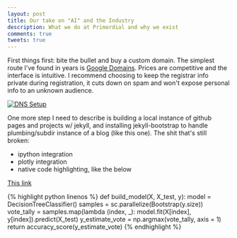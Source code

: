 ```yaml
---
layout: post
title: Our take on "AI" and the Industry
description: What we do at Primordial and why we exist
comments: true
tweets: true
---
```


First things first: bite the bullet and buy a custom
domain. The simplest route I've found in years is <a
href="http://domains.google.com" target="_blank">Google
Domains</a>. Prices are competitive and the interface is
intuitive. I recommend choosing to keep the registrar info
private during registration, it cuts down on spam and won't
expose personal info to an unknown audience.

<a data-fancybox="gallery" href="/img/galaxy.jpg">
   <img class="img-fluid border" src="http://www.kcavagnolo.com/img/gdomains.png" alt="DNS Setup">
</a>

One more step I need to describe is building a local instance
of github pages and projects w/ jekyll, and installing
jekyll-bootstrap to handle plumbing/subdir instance of a blog
(like this one). The shit that's still broken:

* ipython integration
* plotly integration
* native code highlighting, like the below

<p><a href="#" class="tooltip" title="Tooltip">This link</a></p>

{% highlight python linenos %}
def build_model(X, X_test, y):
    model = DecisionTreeClassifier()
    samples = sc.parallelize(Bootstrap(y.size))
    vote_tally = samples.map(lambda (index, _):
    model.fit(X[index], y[index]).predict(X_test)
    y_estimate_vote = np.argmax(vote_tally, axis = 1)
    return accuracy_score(y_estimate_vote)
{% endhighlight %}
